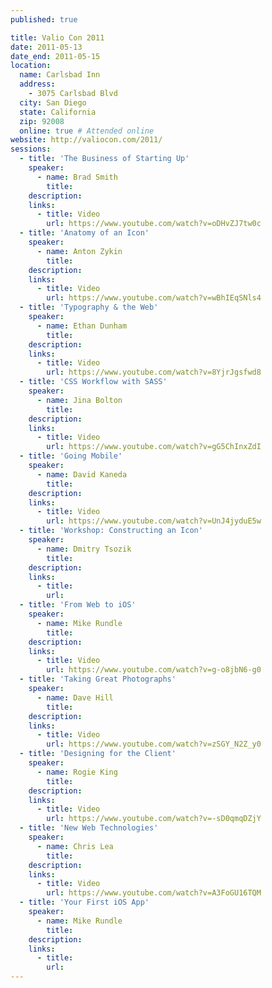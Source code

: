 ```yaml
---
published: true

title: Valio Con 2011
date: 2011-05-13
date_end: 2011-05-15
location:
  name: Carlsbad Inn
  address:
    - 3075 Carlsbad Blvd
  city: San Diego
  state: California
  zip: 92008
  online: true # Attended online
website: http://valiocon.com/2011/
sessions:
  - title: 'The Business of Starting Up'
    speaker:
      - name: Brad Smith
        title:
    description:
    links:
      - title: Video
        url: https://www.youtube.com/watch?v=oDHvZJ7tw0c
  - title: 'Anatomy of an Icon'
    speaker:
      - name: Anton Zykin
        title:
    description:
    links:
      - title: Video
        url: https://www.youtube.com/watch?v=wBhIEqSNls4
  - title: 'Typography & the Web'
    speaker:
      - name: Ethan Dunham
        title:
    description:
    links:
      - title: Video
        url: https://www.youtube.com/watch?v=8YjrJgsfwd8
  - title: 'CSS Workflow with SASS'
    speaker:
      - name: Jina Bolton
        title:
    description:
    links:
      - title: Video
        url: https://www.youtube.com/watch?v=gG5ChInxZdI
  - title: 'Going Mobile'
    speaker:
      - name: David Kaneda
        title:
    description:
    links:
      - title: Video
        url: https://www.youtube.com/watch?v=UnJ4jyduE5w
  - title: 'Workshop: Constructing an Icon'
    speaker:
      - name: Dmitry Tsozik
        title:
    description:
    links:
      - title:
        url:
  - title: 'From Web to iOS'
    speaker:
      - name: Mike Rundle
        title:
    description:
    links:
      - title: Video
        url: https://www.youtube.com/watch?v=g-o8jbN6-g0
  - title: 'Taking Great Photographs'
    speaker:
      - name: Dave Hill
        title:
    description:
    links:
      - title: Video
        url: https://www.youtube.com/watch?v=zSGY_N2Z_y0
  - title: 'Designing for the Client'
    speaker:
      - name: Rogie King
        title:
    description:
    links:
      - title: Video
        url: https://www.youtube.com/watch?v=-sD0qmqDZjY
  - title: 'New Web Technologies'
    speaker:
      - name: Chris Lea
        title:
    description:
    links:
      - title: Video
        url: https://www.youtube.com/watch?v=A3FoGU16TQM
  - title: 'Your First iOS App'
    speaker:
      - name: Mike Rundle
        title:
    description:
    links:
      - title:
        url:
---
```

